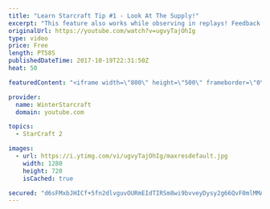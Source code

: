 ```yaml
---
title: "Learn Starcraft Tip #1 - Look At The Supply!"
excerpt: "This feature also works while observing in replays! Feedback and tip suggestions are appreciated :)"
originalUrl: https://youtube.com/watch?v=ugvyTajOhIg
type: video
price: Free
length: PT58S
publishedDateTime: 2017-10-19T22:31:50Z
heat: 50

featuredContent: "<iframe width=\"800\" height=\"500\" frameborder=\"0\" src=\"https://www.youtube.com/embed/ugvyTajOhIg\" allow=\"accelerometer; autoplay; encrypted-media; gyroscope; picture-in-picture\" allowfullscreen></iframe>"

provider:
  name: WinterStarcraft
  domain: youtube.com

topics:
  - StarCraft 2

images:
  - url: https://i.ytimg.com/vi/ugvyTajOhIg/maxresdefault.jpg
    width: 1280
    height: 720
    isCached: true

secured: "d6sFMxbJHICf+5fn2dlvguvOURmEIdTIRSm8wi9bvveyDysy2g66QvF0mlMMALX2ULy2tLdLJF45qJ0iN6Mf+s2dE1a1rVU3ylJWNIvXpbdeHR+0Covq83mB4o6upqia9TB2mOP6IJ+PLSnQ9tICijub2AZSnHnrBOIPLSiN+Nxbbp70gpZnJDxCbmWQrPeMgP2DGbRKtMzifWcit95dYoJoU05s0pnjQW8mnEPhrEzD1COfxB500EjhlyIujIb88LdVhWnYFCu1MvwfY2S0igBMN8faq/u++BMzyj3rkiAFZB+QgrZ4ROg6KbbcFy5adv+VYx+MzHvDT+fbgd/tEOvSAgzZyvjKPDvvZBPXaYupfRUtDoxqtMB9Cq3BtpVu3/OyqUMChSZ871ZASsHw1O409m+OecSIHRdxu975yIk=;OykbEpGTcort25/Z/BCC8A=="
---
```


